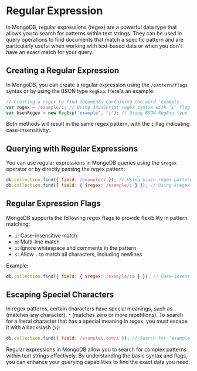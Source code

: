 # Regular Expression

In MongoDB, regular expressions (regex) are a powerful data type that allows you to search for patterns within text strings. They can be used in query operations to find documents that match a specific pattern and are particularly useful when working with text-based data or when you don't have an exact match for your query.

## Creating a Regular Expression

In MongoDB, you can create a regular expression using the `/pattern/flags` syntax or by using the BSON type `RegExp`. Here's an example:

```javascript
// Creating a regex to find documents containing the word 'example'
var regex = /example/i; // Using JavaScript regex syntax with 'i' flag (case-insensitive)
var bsonRegex = new RegExp('example', 'i'); // Using BSON RegExp type
```

Both methods will result in the same regex pattern, with the `i` flag indicating case-insensitivity.

## Querying with Regular Expressions

You can use regular expressions in MongoDB queries using the `$regex` operator or by directly passing the regex pattern:

```javascript
db.collection.find({ field: /example/i }); // Using plain regex pattern
db.collection.find({ field: { $regex: /example/i } }); // Using $regex operator
```

## Regular Expression Flags

MongoDB supports the following regex flags to provide flexibility in pattern matching:

- `i`: Case-insensitive match
- `m`: Multi-line match
- `x`: Ignore whitespace and comments in the pattern
- `s`: Allow `.` to match all characters, including newlines

Example:

```javascript
db.collection.find({ field: { $regex: /example/im } }); // Case-insensitive and multi-line match
```

## Escaping Special Characters

In regex patterns, certain characters have special meanings, such as `.` (matches any character), `*` (matches zero or more repetitions). To search for a literal character that has a special meaning in regex, you must escape it with a backslash (`\`):

```javascript
db.collection.find({ field: /example\.com/i }); // Search for 'example.com'
```

Regular expressions in MongoDB allow you to search for complex patterns within text strings effectively. By understanding the basic syntax and flags, you can enhance your querying capabilities to find the exact data you need.
